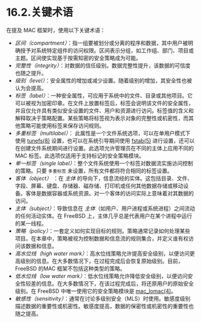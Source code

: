 # 16.2.关键术语

在提及 MAC 框架时，使用以下关键术语：

* _区间（compartment）_：指一组要被划分或分离的程序和数据，其中用户被明确授予对系统特定组件的访问权限。区间表示分组，如工作组、部门、项目或主题。区间使实现基于按需知密的安全策略成为可能。
* _完整性（integrity）_：对数据的信任级别。数据完整性提升，该数据的可信度也随之提升。
* _级别（level）_：安全属性的增加或减少设置。随着级别的增加，其安全性也被认为会提高。
* _标签（label）_：一种安全属性，可应用于系统中的文件、目录或其他项目。它可以被视为加密印章。在文件上放置标签后，标签会说明该文件的安全属性，并且仅允许具有类似安全设置的文件、用户和资源进行访问。标签值的含义和解释取决于策略配置。某些策略将标签视为表示对象的完整性或机密性，而其他策略可能使用标签来保存访问规则。
* _多重标签（multilabel）_： 此属性是一个文件系统选项，可以在单用户模式下使用 [tunefs(8)](https://www.freebsd.org/cgi/man.cgi?query=tunefs\&sektion=8\&format=html) 设置，也可以在系统引导期间使用 [fstab(5)](https://www.freebsd.org/cgi/man.cgi?query=fstab\&sektion=5\&format=html) 进行设置，还可以在创建文件系统期间进行设置。此选项允许管理员在不同的主体上应用不同的 MAC 标签。此选项仅适用于支持标记的安全策略模块。
* _单一标签（single label）_：整个文件系统使用一个标签对数据流实施访问控制的策略。只要 `多重标签` 未设置，所有文件都将符合相同的标签设置。
* _客体（object）_ ：在 *主体* 的导向下，信息流经的实体。这包括目录、文件、字段、屏幕、键盘、存储器、磁存储、打印机或任何其他数据存储或移动设备。客体是数据容器或系统资源。对一个客体的访问实际上意味着对其数据的访问。
* _主体（subject）_：导致信息在 _主体_（如用户、用户进程或系统进程）之间流动的任何活动实体。在 FreeBSD 上，主体几乎总是代表用户在某个进程中运行的某一线程。
* _策略（policy）_：一套定义如何实现目标的规则。策略通常记录如何处理某些项目。在本章中，策略被视为控制数据和信息流的规则集合，并定义谁有权访问该数据和信息。
* _高水位线（high water mark）_：高水位线策略允许提高安全级别，以便访问更高级别的信息。在大多数情况下，在过程完成后会恢复原始级别。目前，FreeBSD 的MAC 框架不包括这种类型的策略。
* _低水位线（low water mark）_：低水位线策略允许降低安全级别，以便访问安全性较差的信息。在大多数情况下，在该过程完成后，将还原用户的原始安全级别。在 FreeBSD 中唯一使用它的安全策略模块是 [mac\_lomac(4)](https://www.freebsd.org/cgi/man.cgi?query=mac\_lomac\&sektion=4\&format=html)。
* _敏感性（sensitivity）_：通常在讨论多级别安全（MLS）时使用。敏感度级别描述数据的重要性或机密性。敏感度提高，数据的保密性或机密性的重要性也随之提高。
